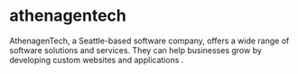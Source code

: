 # athenagentech
AthenagenTech, a Seattle-based software company, offers a wide range of software solutions and services. They can help businesses grow by developing custom websites and applications . 
